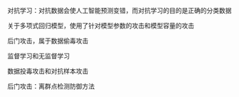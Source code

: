 对抗学习：对抗数据会使人工智能预测变错，而对抗学习的目的是正确的分类数据

关于多项式回归模型，使用了针对模型参数的攻击和模型容量的攻击

后门攻击，属于数据偷毒攻击

监督学习和无监督学习

数据投毒攻击和对抗样本攻击

后门攻击：离群点检测防御方法